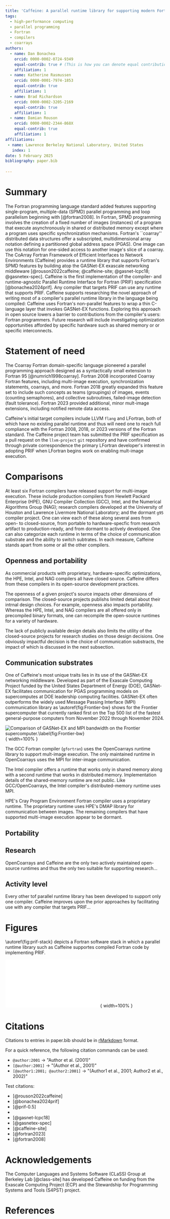 ```yaml
---
title: 'Caffeine: A parallel runtime library for supporting modern Fortran compilers'
tags:
  - high-performance computing
  - parallel programming
  - Fortran
  - compilers
  - coarrays
authors:
  - name: Dan Bonachea
    orcid: 0000-0002-0724-9349
    equal-contrib: true # (This is how you can denote equal contributions between multiple authors)
    affiliation: 1
  - name: Katherine Rasmussen
    orcid: 0000-0001-7974-1853
    equal-contrib: true
    affiliation: 1
  - name: Brad Richardson
    orcid: 0000-0002-3205-2169
    equal-contrib: true
    affiliation: 1
  - name: Damian Rouson
    orcid: 0000-0002-2344-868X
    equal-contrib: true
    affiliation: 1
affiliations:
 - name: Lawrence Berkeley National Laboratory, United States
   index: 1
date: 5 February 2025
bibliography: paper.bib

---
```


# Summary

The Fortran programming language standard added features supporting
single-program, multiple-data (SPMD) parallel programming and loop
parallelism beginning with [@fortran2008].  In Fortran, SPMD programming
involves the creation of a fixed number of images (instances) of a
program that execute asynchronously in shared or distributed memory except
where a program uses specific synchronization mechanisms.  Fortran's
``coarray'' distributed data structures offer a subscripted,
multidimensional array notation defining a partitioned global address space
(PGAS).  One image can use this notation for one-sided access to another
image's slice of a coarray. The CoArray Fortran Framework of Efficient
Interfaces to Network Environments (Caffeine) provides a runtime library
that supports Fortran's SPMD features by building atop the GASNet-EX exascale
networking middleware [@rouson2022caffeine; @caffeine-site; @gasnet-lcpc18;
@gasnetex-spec].  Caffeine is the first implementation of the compiler- and
runtime-agnostic Parallel Runtime Interface for Fortran (PRIF) specification
[@bonachea2024prif].  Any compiler that targets PRIF can use any runtime that
supports PRIF.  Caffeine supports researching the novel approach of writing
most of a compiler's parallel runtime library in the language being compiled:
Caffeine uses Fortran's non-parallel features to wrap a thin C-language layer
that invokes GASNet-EX functions.  Exploring this approach in open source
lowers a barrier to contributions from the compiler's users: Fortran
programmers.  Future research will include investigating optimization
opportunities afforded by specific hardware such as shared memory or 
or specific interconnects.

# Statement of need

The Coarray Fortran domain-specific language pioneered a parallel programming
approach designed as a syntactically small extension to Fortran 95
[@numrich1998coarray].  Fortran 2008 incorporated Coarray Fortran features, 
including multi-image execution, synchronization statements, coarrays, and more.
Fortran 2018 greatly expanded this feature set to include such concepts as 
teams (groupings) of images, events (counting semaphores), and collective
subroutines, failed-image detection (fault tolerance). Fortran 2023 provided
additional, minor mult-image extensions, including notified remote data access.

Caffeine's initial target compilers include LLVM `flang` and LFortran, both of
which have no existing parallel runtime and thus will need one to reach full
compliance with the Fortran 2008, 2018, or 2023 versions of the Fortran standard.
The Caffeine project team has submitted the PRIF specification as a pull request
on the `llvm-project` `git` repository and have confirmed through private
correspondence the primary LFortran developer's interest in adopting PRIF when
LFortran begins work on enabling mult-image execution.

# Comparisons

At least six Fortran compilers have released support for multi-image execution.
These include production compilers from Hewlett Packard Enterprise (HPE),
GNU Compiler Collection (GCC), Intel, and the Numerical Algorithms Group (NAG);
research compilers developed at the University of Houston and Lawrence Livermore
National Laboratory; and the dormant `g95` compiler project.  One can view each of
these along several axes from open- to closed-source, from portable to hardware-specfic
from research artifact to production-ready, and from dormant to actively developed.
One can also categorize each runtime in terms of the choice of communication
substrate and the ability to switch subtrates.  In each measure, Caffeine stands
apart from some or all the other compilers.

## Openness and portability

As commercial products with proprietary, hardware-specific optimizations, the
HPE, Intel, and NAG compilers all have closed source. Caffeine differs from these
compilers in its open-source development practices.  

The openness of a given project's source impacts other dimensions of comparison.
The closed-source projects publishs limited detail about their intrnal design
choices.  For example, openness also impacts portability.  Whereas the HPE, Intel,
and NAG compilers are all offered only in precompiled binary formats, one can
recompile the open-source runtimes for a variety of hardware.

The lack of publicly available design details also limits the utility of the
closed-source projects for research studies on those design decisions.  One
obviously impactful decision is the choice of communication substracts, the
impact of which is discussed in the next subsection.

## Communication substrates
One of Caffeine's most unique traits lies in its use of the GASNet-EX networking
middleware.  Developed as part of the Exascale Computing Project funded by the
United States Department of Energy (DOE), GASNet-EX facilitates communication 
for PGAS programming models on supercomputes at DOE leadership computing
facilities.  GASNet-EX often outperforms the widely used Message Passing
Interface (MPI) communication library as \autoref{fig:Frontier-bw}
shows for the Frontier supercomputer that currently ranked first on the Top 500
list of the fastest general-purpose computers from November 2022 through
November 2024.

![Comparison of GASNet-EX and MPI bandwidth on the Frontier supercomputer.\label{fig:Frontier-bw}](Frontier-bw){ width=100% }

The GCC Fortran compiler (`gfortran`) uses the OpenCoarrays runtime library 
to support mult-image execution.  The only maintained runtime in OpenCoarrays
uses the MPI for inter-image communication.

The Intel compiler offers a runtime that works only in shared memory along with 
a second runtime that works in distributed memory.  Implementation details of the
shared-memory runtime are not public.  Like GCC/OpenCoarrays, the Intel
compiler's distributed-memory runtime uses MPI.

HPE's Cray Program Environment Fortran compiler uses a proprietary runtime.
The proprietary runtime uses HPE's DMAP library for communication between images.
The remaining compilers that have supported multi-image execution appear to be
dormant.

## Portability

## Research
OpenCoarrays and Caffeine are the only two actively maintained open-source runtimes
and thus the only two suitable for supporting research...

## Activity level

Every other tof parallel runtime library has been developed to support only one
compiler.  Caffeine improves upon the prior approaches by facilitating use with
any compiler that targets PRIF...

# Figures

\autoref{fig:prif-stack} depicts a Fortran software stack in which a parallel runtime library such as Caffeine supportes compiled Fortran code by implementing PRIF.

![The parallel Fortran software stack enabled by the Caffeine parallel runtime PRIF implementation.\label{fig:prif-stack}](PRIF-software-stack-with-more.pdf){ width=100% }

# Citations

Citations to entries in paper.bib should be in
[rMarkdown](http://rmarkdown.rstudio.com/authoring_bibliographies_and_citations.html)
format.

For a quick reference, the following citation commands can be used:
- `@author:2001`  ->  "Author et al. (2001)"
- `[@author:2001]` -> "(Author et al., 2001)"
- `[@author1:2001; @author2:2001]` -> "(Author1 et al., 2001; Author2 et al., 2002)"

Test citations:

* [@rouson2022caffeine]
* [@bonachea2024prif]
* [@prif-0.5]
* 
* [@gasnet-lcpc18]
* [@gasnetex-spec]
* [@caffeine-site]
* [@fortran2023]
* [@fortran2008]


# Acknowledgements

The Computer Languages and Systems Software (CLaSS) Group at Berkeley Lab [@class-site]
has developed Caffeine on funding from the Exascale Computing Project (ECP) and the Stewardship for Programming Systems and Tools (S4PST) project.

# References
